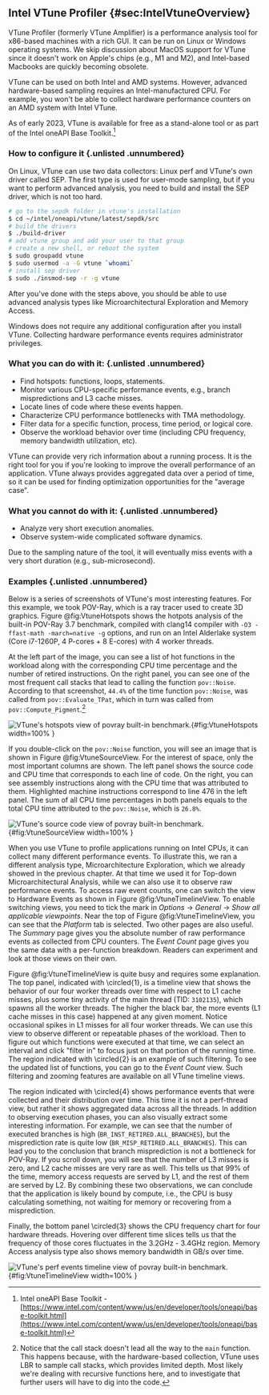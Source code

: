 ## Intel VTune Profiler {#sec:IntelVtuneOverview}

VTune Profiler (formerly VTune Amplifier) is a performance analysis tool for x86-based machines with a rich GUI. It can be run on Linux or Windows operating systems. We skip discussion about MacOS support for VTune since it doesn't work on Apple's chips (e.g., M1 and M2), and Intel-based Macbooks are quickly becoming obsolete.

VTune can be used on both Intel and AMD systems. However, advanced hardware-based sampling requires an Intel-manufactured CPU. For example, you won't be able to collect hardware performance counters on an AMD system with Intel VTune.

As of early 2023, VTune is available for free as a stand-alone tool or as part of the Intel oneAPI Base Toolkit.[^1]

### How to configure it {.unlisted .unnumbered}

On Linux, VTune can use two data collectors: Linux perf and VTune's own driver called SEP. The first type is used for user-mode sampling, but if you want to perform advanced analysis, you need to build and install the SEP driver, which is not too hard.

```bash
# go to the sepdk folder in vtune's installation
$ cd ~/intel/oneapi/vtune/latest/sepdk/src
# build the drivers
$ ./build-driver
# add vtune group and add your user to that group
# create a new shell, or reboot the system
$ sudo groupadd vtune
$ sudo usermod -a -G vtune `whoami`
# install sep driver
$ sudo ./insmod-sep -r -g vtune
```

After you've done with the steps above, you should be able to use advanced analysis types like Microarchitectural Exploration and Memory Access.

Windows does not require any additional configuration after you install VTune. Collecting hardware performance events requires administrator privileges.

### What you can do with it: {.unlisted .unnumbered}

- Find hotspots: functions, loops, statements.
- Monitor various CPU-specific performance events, e.g., branch mispredictions and L3 cache misses.
- Locate lines of code where these events happen.
- Characterize CPU performance bottlenecks with TMA methodology.
- Filter data for a specific function, process, time period, or logical core.
- Observe the workload behavior over time (including CPU frequency, memory bandwidth utilization, etc).

VTune can provide very rich information about a running process. It is the right tool for you if you're looking to improve the overall performance of an application. VTune always provides aggregated data over a period of time, so it can be used for finding optimization opportunities for the "average case". 

### What you cannot do with it: {.unlisted .unnumbered}

- Analyze very short execution anomalies.
- Observe system-wide complicated software dynamics.

Due to the sampling nature of the tool, it will eventually miss events with a very short duration (e.g., sub-microsecond).

### Examples {.unlisted .unnumbered}

Below is a series of screenshots of VTune's most interesting features. For this example, we took POV-Ray, which is a ray tracer used to create 3D graphics. Figure @fig:VtuneHotspots shows the hotpots analysis of the built-in POV-Ray 3.7 benchmark, compiled with clang14 compiler with `-O3 -ffast-math -march=native -g` options, and run on an Intel Alderlake system (Core i7-1260P, 4 P-cores + 8 E-cores) with 4 worker threads. 

At the left part of the image, you can see a list of hot functions in the workload along with the corresponding CPU time percentage and the number of retired instructions. On the right panel, you can see one of the most frequent call stacks that lead to calling the function `pov::Noise`. According to that screenshot, `44.4%` of the time function `pov::Noise`, was called from `pov::Evaluate_TPat`, which in turn was called from `pov::Compute_Pigment`.[^20] 

![VTune's hotspots view of povray built-in benchmark.](../../img/perf-tools/VtunePovray.png){#fig:VtuneHotspots width=100% }

If you double-click on the `pov::Noise` function, you will see an image that is shown in Figure @fig:VtuneSourceView. For the interest of space, only the most important columns are shown. The left panel shows the source code and CPU time that corresponds to each line of code. On the right, you can see assembly instructions along with the CPU time that was attributed to them. Highlighted machine instructions correspond to line 476 in the left panel. The sum of all CPU time percentages in both panels equals to the total CPU time attributed to the `pov::Noise`, which is `26.8%`.

![VTune's source code view of povray built-in benchmark.](../../img/perf-tools/VtunePovray_SourceView.png){#fig:VtuneSourceView width=100% }

When you use VTune to profile applications running on Intel CPUs, it can collect many different performance events. To illustrate this, we ran a different analysis type, Microarchitecture Exploration, which we already showed in the previous chapter. At that time we used it for Top-down Microarchitectural Analysis, while we can also use it to observe raw performance events. To access raw event counts, one can switch the view to Hardware Events as shown in Figure @fig:VtuneTimelineView. To enable switching views, you need to tick the mark in *Options* &rarr; *General* &rarr; *Show all applicable viewpoints*. Near the top of Figure @fig:VtuneTimelineView, you can see that the *Platform* tab is selected. Two other pages are also useful. The *Summary* page gives you the absolute number of raw performance events as collected from CPU counters. The *Event Count* page gives you the same data with a per-function breakdown. Readers can experiment and look at those views on their own.

Figure @fig:VtuneTimelineView is quite busy and requires some explanation. The top panel, indicated with \circled{1}, is a timeline view that shows the behavior of our four worker threads over time with respect to L1 cache misses, plus some tiny activity of the main thread (TID: `3102135`), which spawns all the worker threads. The higher the black bar, the more events (L1 cache misses in this case) happened at any given moment. Notice occasional spikes in L1 misses for all four worker threads. We can use this view to observe different or repeatable phases of the workload. Then to figure out which functions were executed at that time, we can select an interval and click "filter in" to focus just on that portion of the running time. The region indicated with \circled{2} is an example of such filtering. To see the updated list of functions, you can go to the *Event Count* view. Such filtering and zooming features are available on all VTune timeline views.

The region indicated with \circled{4} shows performance events that were collected and their distribution over time. This time it is not a perf-thread view, but rather it shows aggregated data across all the threads. In addition to observing execution phases, you can also visually extract some interesting information. For example, we can see that the number of executed branches is high (`BR_INST_RETIRED.ALL_BRANCHES`), but the misprediction rate is quite low (`BR_MISP_RETIRED.ALL_BRANCHES`). This can lead you to the conclusion that branch misprediction is not a bottleneck for POV-Ray. If you scroll down, you will see that the number of L3 misses is zero, and L2 cache misses are very rare as well. This tells us that 99% of the time, memory access requests are served by L1, and the rest of them are served by L2. By combining these two observations, we can conclude that the application is likely bound by compute, i.e., the CPU is busy calculating something, not waiting for memory or recovering from a misprediction.

Finally, the bottom panel \circled{3} shows the CPU frequency chart for four hardware threads. Hovering over different time slices tells us that the frequency of those cores fluctuates in the 3.2GHz - 3.4GHz region. Memory Access analysis type also shows memory bandwidth in GB/s over time.

![VTune's perf events timeline view of povray built-in benchmark.](../../img/perf-tools/VtunePovray_EventTimeline.jpg){#fig:VtuneTimelineView width=100% }

[^1]: Intel oneAPI Base Toolkit - [https://www.intel.com/content/www/us/en/developer/tools/oneapi/base-toolkit.html](https://www.intel.com/content/www/us/en/developer/tools/oneapi/base-toolkit.html)
[^3]: VTune microarchitecture analysis - [https://software.intel.com/en-us/vtune-help-general-exploration-analysis](https://software.intel.com/en-us/vtune-help-general-exploration-analysis). In pre-2019 versions of Intel® VTune Profiler, it was called as “General Exploration” analysis.
[^4]: 7zip benchmark - [https://github.com/llvm-mirror/test-suite/tree/master/MultiSource/Benchmarks/7zip](https://github.com/llvm-mirror/test-suite/tree/master/MultiSource/Benchmarks/7zip).
[^19]: Per-function view of TMA metrics is a feature unique to Intel® VTune profiler.
[^20]: Notice that the call stack doesn't lead all the way to the `main` function. This happens because, with the hardware-based collection, VTune uses LBR to sample call stacks, which provides limited depth. Most likely we're dealing with recursive functions here, and to investigate that further users will have to dig into the code.
